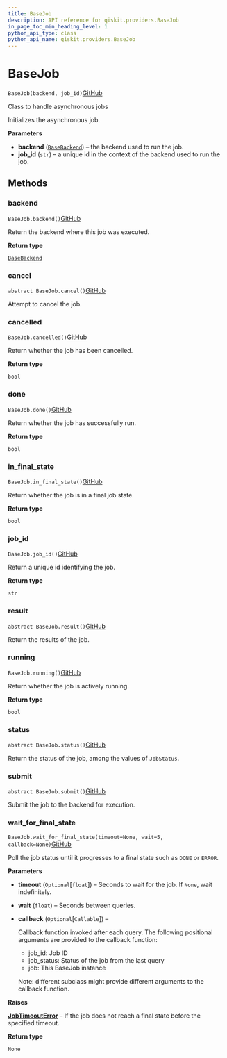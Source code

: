 ```yaml
---
title: BaseJob
description: API reference for qiskit.providers.BaseJob
in_page_toc_min_heading_level: 1
python_api_type: class
python_api_name: qiskit.providers.BaseJob
---
```


# BaseJob

<span id="qiskit.providers.BaseJob" />

`BaseJob(backend, job_id)`[GitHub](https://github.com/qiskit/qiskit/tree/stable/0.14/qiskit/providers/basejob.py "view source code")

Class to handle asynchronous jobs

Initializes the asynchronous job.

**Parameters**

*   **backend** ([`BaseBackend`](qiskit.providers.BaseBackend "qiskit.providers.basebackend.BaseBackend")) – the backend used to run the job.
*   **job\_id** (`str`) – a unique id in the context of the backend used to run the job.

## Methods

### backend

<span id="qiskit.providers.BaseJob.backend" />

`BaseJob.backend()`[GitHub](https://github.com/qiskit/qiskit/tree/stable/0.14/qiskit/providers/basejob.py "view source code")

Return the backend where this job was executed.

**Return type**

[`BaseBackend`](qiskit.providers.BaseBackend "qiskit.providers.basebackend.BaseBackend")

### cancel

<span id="qiskit.providers.BaseJob.cancel" />

`abstract BaseJob.cancel()`[GitHub](https://github.com/qiskit/qiskit/tree/stable/0.14/qiskit/providers/basejob.py "view source code")

Attempt to cancel the job.

### cancelled

<span id="qiskit.providers.BaseJob.cancelled" />

`BaseJob.cancelled()`[GitHub](https://github.com/qiskit/qiskit/tree/stable/0.14/qiskit/providers/basejob.py "view source code")

Return whether the job has been cancelled.

**Return type**

`bool`

### done

<span id="qiskit.providers.BaseJob.done" />

`BaseJob.done()`[GitHub](https://github.com/qiskit/qiskit/tree/stable/0.14/qiskit/providers/basejob.py "view source code")

Return whether the job has successfully run.

**Return type**

`bool`

### in\_final\_state

<span id="qiskit.providers.BaseJob.in_final_state" />

`BaseJob.in_final_state()`[GitHub](https://github.com/qiskit/qiskit/tree/stable/0.14/qiskit/providers/basejob.py "view source code")

Return whether the job is in a final job state.

**Return type**

`bool`

### job\_id

<span id="qiskit.providers.BaseJob.job_id" />

`BaseJob.job_id()`[GitHub](https://github.com/qiskit/qiskit/tree/stable/0.14/qiskit/providers/basejob.py "view source code")

Return a unique id identifying the job.

**Return type**

`str`

### result

<span id="qiskit.providers.BaseJob.result" />

`abstract BaseJob.result()`[GitHub](https://github.com/qiskit/qiskit/tree/stable/0.14/qiskit/providers/basejob.py "view source code")

Return the results of the job.

### running

<span id="qiskit.providers.BaseJob.running" />

`BaseJob.running()`[GitHub](https://github.com/qiskit/qiskit/tree/stable/0.14/qiskit/providers/basejob.py "view source code")

Return whether the job is actively running.

**Return type**

`bool`

### status

<span id="qiskit.providers.BaseJob.status" />

`abstract BaseJob.status()`[GitHub](https://github.com/qiskit/qiskit/tree/stable/0.14/qiskit/providers/basejob.py "view source code")

Return the status of the job, among the values of `JobStatus`.

### submit

<span id="qiskit.providers.BaseJob.submit" />

`abstract BaseJob.submit()`[GitHub](https://github.com/qiskit/qiskit/tree/stable/0.14/qiskit/providers/basejob.py "view source code")

Submit the job to the backend for execution.

### wait\_for\_final\_state

<span id="qiskit.providers.BaseJob.wait_for_final_state" />

`BaseJob.wait_for_final_state(timeout=None, wait=5, callback=None)`[GitHub](https://github.com/qiskit/qiskit/tree/stable/0.14/qiskit/providers/basejob.py "view source code")

Poll the job status until it progresses to a final state such as `DONE` or `ERROR`.

**Parameters**

*   **timeout** (`Optional`\[`float`]) – Seconds to wait for the job. If `None`, wait indefinitely.

*   **wait** (`float`) – Seconds between queries.

*   **callback** (`Optional`\[`Callable`]) –

    Callback function invoked after each query. The following positional arguments are provided to the callback function:

    *   job\_id: Job ID
    *   job\_status: Status of the job from the last query
    *   job: This BaseJob instance

    Note: different subclass might provide different arguments to the callback function.

**Raises**

[**JobTimeoutError**](qiskit.providers.JobTimeoutError "qiskit.providers.JobTimeoutError") – If the job does not reach a final state before the specified timeout.

**Return type**

`None`

